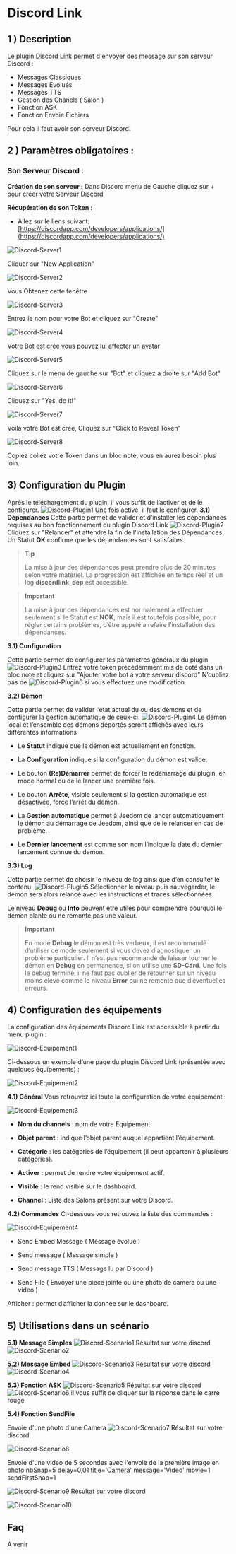 # Discord Link

## 1 ) Description

Le plugin Discord Link permet d'envoyer des message sur son serveur Discord : 
 - Messages Classiques
 - Messages Evolués
 - Messages TTS
 - Gestion des Chanels ( Salon )
 - Fonction ASK
 - Fonction Envoie Fichiers

Pour cela il faut avoir son serveur Discord. <br>

## 2 ) Paramètres obligatoires : 

### Son Serveur Discord :

**Création de son serveur :** 
Dans Discord menu de Gauche cliquez sur + pour créer votre Serveur Discord

**Récupération de son Token :** 
 - Allez sur le liens suivant: 
 [https://discordapp.com/developers/applications/](https://discordapp.com/developers/applications/)
 
 ![Discord-Server1](../images/Discord-Server_1.PNG)
 
 Cliquer sur "New Application"
  
 ![Discord-Server2](../images/Discord-Server_2.PNG)

Vous Obtenez cette fenêtre

 ![Discord-Server3](../images/Discord-Server_3.PNG)

Entrez le nom pour votre Bot et cliquez sur "Create"

 ![Discord-Server4](../images/Discord-Server_4.PNG)

Votre Bot est crée vous pouvez lui affecter un avatar

 ![Discord-Server5](../images/Discord-Server_5.PNG)

Cliquez sur le menu de gauche sur "Bot" et cliquez a droite sur "Add Bot"

 ![Discord-Server6](../images/Discord-Server_6.PNG)

Cliquez sur "Yes, do it!"

 ![Discord-Server7](../images/Discord-Server_7.PNG)

Voilà votre Bot est crée, Cliquez sur "Click to Reveal Token"

 ![Discord-Server8](../images/Discord-Server_8.PNG)

Copiez collez votre Token dans un bloc note, vous en aurez besoin plus loin.

## 3) Configuration du Plugin
Après le téléchargement du plugin, il vous suffit de l’activer et de le configurer.
 ![Discord-Plugin1](../images/Discord-Plugin_1.PNG)
Une fois activé, il faut le configurer.
**3.1) Dépendances** 
Cette partie permet de valider et d’installer les dépendances requises au bon fonctionnement du plugin Discord Link 
 ![Discord-Plugin2](../images/Discord-Plugin_2.PNG)
Cliquez sur "Relancer" et attendre la fin de l'installation des Dépendances.
Un Statut **OK** confirme que les dépendances sont satisfaites.
> **Tip**
> 
> La mise à jour des dépendances peut prendre plus de 20 minutes selon votre matériel. La progression est affichée en temps réel et un log **discordlink_dep** est accessible.

> **Important**
> 
> La mise à jour des dépendances est normalement à effectuer seulement si le Statut est **NOK**, mais il est toutefois possible, pour régler certains problèmes, d’être appelé à refaire l’installation des dépendances.

**3.1) Configuration** 

Cette partie permet de configurer les paramètres généraux du plugin
![Discord-Plugin3](../images/Discord-Plugin_3.PNG)
Entrez votre token précédemment mis de coté dans un bloc note et cliquez sur "Ajouter votre bot a votre serveur discord"
N’oubliez pas de ![Discord-Plugin6](../images/Discord-Plugin_6.PNG) si vous effectuez une modification.

**3.2) Démon**

 Cette partie permet de valider l’état actuel du ou des démons et de configurer la gestion automatique de ceux-ci.
 ![Discord-Plugin4](../images/Discord-Plugin_4.PNG)
Le démon local et l’ensemble des démons déportés seront affichés avec leurs différentes informations

-   Le **Statut** indique que le démon est actuellement en fonction.
    
-   La **Configuration** indique si la configuration du démon est valide.
    
-   Le bouton **(Re)Démarrer** permet de forcer le redémarrage du plugin, en mode normal ou de le lancer une première fois.
    
-   Le bouton **Arrête**, visible seulement si la gestion automatique est désactivée, force l’arrêt du démon.
    
-   La **Gestion automatique** permet à Jeedom de lancer automatiquement le démon au démarrage de Jeedom, ainsi que de le relancer en cas de problème.
    
-   Le **Dernier lancement** est comme son nom l’indique la date du dernier lancement connue du demon.

**3.3) Log**

Cette partie permet de choisir le niveau de log ainsi que d’en consulter le contenu.
 ![Discord-Plugin5](../images/Discord-Plugin_5.PNG)
Sélectionner le niveau puis sauvegarder, le démon sera alors relancé avec les instructions et traces sélectionnées.

Le niveau **Debug** ou **Info** peuvent être utiles pour comprendre pourquoi le démon plante ou ne remonte pas une valeur.

> **Important**
> 
> En mode **Debug** le démon est très verbeux, il est recommandé d’utiliser ce mode seulement si vous devez diagnostiquer un problème particulier. Il n’est pas recommandé de laisser tourner le démon en **Debug** en permanence, si on utilise une **SD-Card**. Une fois le debug terminé, il ne faut pas oublier de retourner sur un niveau moins élevé comme le niveau **Error** qui ne remonte que d’éventuelles erreurs.

## 4) Configuration des équipements
La configuration des équipements Discord Link est accessible à partir du menu plugin :

 ![Discord-Equipement1](../images/Discord-Equipement_1.png)

Ci-dessous un exemple d’une page du plugin Discord Link (présentée avec quelques équipements) :

 ![Discord-Equipement2](../images/Discord-Equipement_2.png)

**4.1) Général**
Vous retrouvez ici toute la configuration de votre équipement :

 ![Discord-Equipement3](../images/Discord-Equipement_3.png)

-   **Nom du channels** : nom de votre Equipement.
    
-   **Objet parent** : indique l’objet parent auquel appartient l’équipement.
    
-   **Catégorie** : les catégories de l’équipement (il peut appartenir à plusieurs catégories).
    
-   **Activer** : permet de rendre votre équipement actif.
    
-   **Visible** : le rend visible sur le dashboard.
    
-   **Channel** : Liste des Salons présent sur votre Discord.

**4.2) Commandes**
Ci-dessous vous retrouvez la liste des commandes :

 ![Discord-Equipement4](../images/Discord-Equipement_4.png)

-   Send Embed Message ( Message évolué )
    
-   Send message ( Message simple )
    
-   Send message TTS ( Message lu par Discord )

-   Send File ( Envoyer une piece jointe ou une photo de camera ou une video )

Afficher : permet d’afficher la donnée sur le dashboard.

## 5) Utilisations dans un scénario

**5.1) Message Simples**
 ![Discord-Scenario1](../images/Discord-Scenario_1.png)
Résultat sur votre discord
 ![Discord-Scenario2](../images/Discord-Scenario_2.png)

**5.2) Message Embed**
 ![Discord-Scenario3](../images/Discord-Scenario_3.png)
Résultat sur votre discord
 ![Discord-Scenario4](../images/Discord-Scenario_4.png)

**5.3) Fonction ASK**
 ![Discord-Scenario5](../images/Discord-Scenario_5.png)
Résultat sur votre discord
 ![Discord-Scenario6](../images/Discord-Scenario_6.png)
il vous suffit de cliquer sur la réponse dans le carré rouge

**5.4) Fonction SendFile**

Envoie d'une photo d'une Camera
 ![Discord-Scenario7](../images/Discord-Scenario_7.png)
 Résultat sur votre discord
 
 ![Discord-Scenario8](../images/Discord-Scenario_8.png)

Envoie d'une video de 5 secondes avec l'envoie de la première image en photo
nbSnap=5 delay=0,01 title='Camera' message='Video' movie=1 sendFirstSnap=1

 ![Discord-Scenario9](../images/Discord-Scenario_9.png)
Résultat sur votre discord

 ![Discord-Scenario10](../images/Discord-Scenario_10.png)

## Faq
A venir
